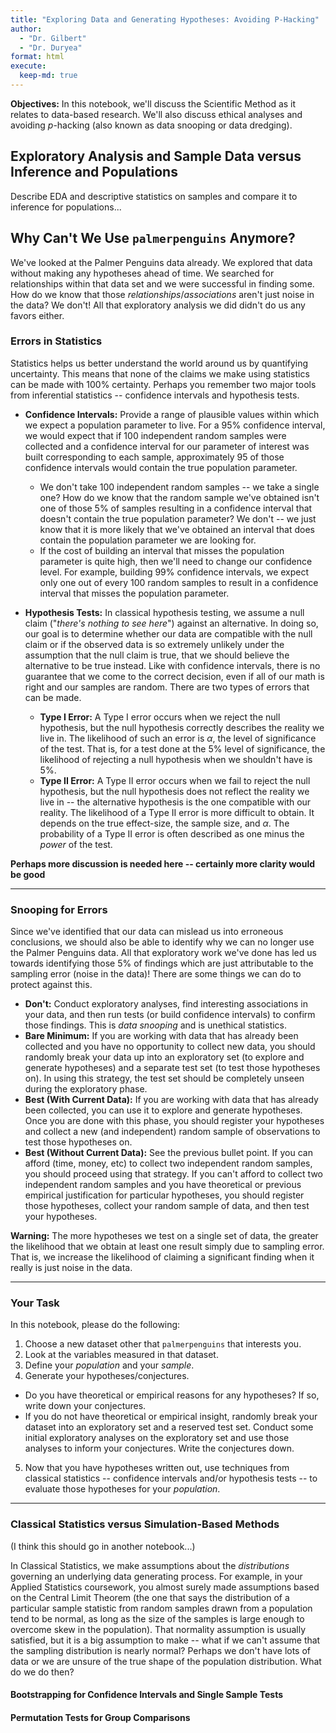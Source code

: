```yaml
---
title: "Exploring Data and Generating Hypotheses: Avoiding P-Hacking"
author: 
  - "Dr. Gilbert" 
  - "Dr. Duryea"
format: html
execute:
  keep-md: true
---
```






**Objectives:** In this notebook, we'll discuss the Scientific Method as it relates to data-based research. We'll also discuss ethical analyses and avoiding $p$-hacking (also known as data snooping or data dredging).

## Exploratory Analysis and Sample Data versus Inference and Populations

Describe EDA and descriptive statistics on samples and compare it to inference for populations...

## Why Can't We Use `palmerpenguins` Anymore?

We've looked at the Palmer Penguins data already. We explored that data without making any hypotheses ahead of time. We searched for relationships within that data set and we were successful in finding some. How do we know that those *relationships*/*associations* aren't just noise in the data? We don't! All that exploratory analysis we did didn't do us any favors either.

### Errors in Statistics

Statistics helps us better understand the world around us by quantifying uncertainty. This means that none of the claims we make using statistics can be made with 100% certainty. Perhaps you remember two major tools from inferential statistics -- confidence intervals and hypothesis tests.

+ **Confidence Intervals:** Provide a range of plausible values within which we expect a population parameter to live. For a 95% confidence interval, we would expect that if 100 independent random samples were collected and a confidence interval for our parameter of interest was built corresponding to each sample, approximately 95 of those confidence intervals would contain the true population parameter. 

  + We don't take 100 independent random samples -- we take a single one? How do we know that the random sample we've obtained isn't one of those 5% of samples resulting in a confidence interval that doesn't contain the true population parameter? We don't -- we just know that it is more likely that we've obtained an interval that does contain the population parameter we are looking for.
  + If the cost of building an interval that misses the population parameter is quite high, then we'll need to change our confidence level. For example, building 99% confidence intervals, we expect only one out of every 100 random samples to result in a confidence interval that misses the population parameter.
  
+ **Hypothesis Tests:** In classical hypothesis testing, we assume a null claim ("*there's nothing to see here*") against an alternative. In doing so, our goal is to determine whether our data are compatible with the null claim or if the observed data is so extremely unlikely under the assumption that the null claim is true, that we should believe the alternative to be true instead. Like with confidence intervals, there is no guarantee that we come to the correct decision, even if all of our math is right and our samples are random. There are two types of errors that can be made.

  + **Type I Error:** A Type I error occurs when we reject the null hypothesis, but the null hypothesis correctly describes the reality we live in. The likelihood of such an error is $\alpha$, the level of significance of the test. That is, for a test done at the 5% level of significance, the likelihood of rejecting a null hypothesis when we shouldn't have is 5%.
  + **Type II Error:** A Type II error occurs when we fail to reject the null hypothesis, but the null hypothesis does not reflect the reality we live in -- the alternative hypothesis is the one compatible with our reality. The likelihood of a Type II error is more difficult to obtain. It depends on the true effect-size, the sample size, and $\alpha$. The probability of a Type II error is often described as one minus the *power* of the test.
  
**Perhaps more discussion is needed here -- certainly more clarity would be good**

***

### Snooping for Errors

Since we've identified that our data can mislead us into erroneous conclusions, we should also be able to identify why we can no longer use the Palmer Penguins data. All that exploratory work we've done has led us towards identifying those 5% of findings which are just attributable to the sampling error (noise in the data)! There are some things we can do to protect against this.

+ **Don't:** Conduct exploratory analyses, find interesting associations in your data, and then run tests (or build confidence intervals) to confirm those findings. This is *data snooping* and is unethical statistics.
+ **Bare Minimum:** If you are working with data that has already been collected and you have no opportunity to collect new data, you should randomly break your data up into an exploratory set (to explore and generate hypotheses) and a separate test set (to test those hypotheses on). In using this strategy, the test set should be completely unseen during the exploratory phase.
+ **Best (With Current Data):** If you are working with data that has already been collected, you can use it to explore and generate hypotheses. Once you are done with this phase, you should register your hypotheses and collect a new (and independent) random sample of observations to test those hypotheses on.
+ **Best (Without Current Data):** See the previous bullet point. If you can afford (time, money, etc) to collect two independent random samples, you should proceed using that strategy. If you can't afford to collect two independent random samples and you have theoretical or previous empirical justification for particular hypotheses, you should register those hypotheses, collect your random sample of data, and then test your hypotheses.

**Warning:** The more hypotheses we test on a single set of data, the greater the likelihood that we obtain at least one result simply due to sampling error. That is, we increase the likelihood of claiming a significant finding when it really is just noise in the data.

***

### Your Task

In this notebook, please do the following:

1. Choose a new dataset other that `palmerpenguins` that interests you.
2. Look at the variables measured in that dataset.
3. Define your *population* and your *sample*.
4. Generate your hypotheses/conjectures.
  + Do you have theoretical or empirical reasons for any hypotheses? If so, write down your conjectures.
  + If you do not have theoretical or empirical insight, randomly break your dataset into an exploratory set and a reserved test set. Conduct some initial exploratory analyses on the exploratory set and use those analyses to inform your conjectures. Write the conjectures down.

5. Now that you have hypotheses written out, use techniques from classical statistics -- confidence intervals and/or hypothesis tests -- to evaluate those hypotheses for your *population*.

***

### Classical Statistics versus Simulation-Based Methods

(I think this should go in another notebook...)

In Classical Statistics, we make assumptions about the *distributions* governing an underlying data generating process. For example, in your Applied Statistics coursework, you almost surely made assumptions based on the Central Limit Theorem (the one that says the distribution of a particular sample statistic from random samples drawn from a population tend to be normal, as long as the size of the samples is large enough to overcome skew in the population). That normality assumption is usually satisfied, but it is a big assumption to make -- what if we can't assume that the sampling distribution is nearly normal? Perhaps we don't have lots of data or we are unsure of the true shape of the population distribution. What do we do then?

#### Bootstrapping for Confidence Intervals and Single Sample Tests


#### Permutation Tests for Group Comparisons






